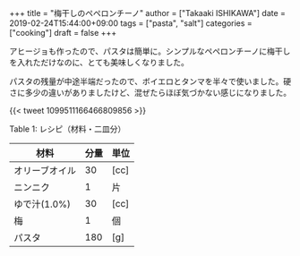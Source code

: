 +++
title = "梅干しのペペロンチーノ"
author = ["Takaaki ISHIKAWA"]
date = 2019-02-24T15:44:00+09:00
tags = ["pasta", "salt"]
categories = ["cooking"]
draft = false
+++

アヒージョも作ったので、パスタは簡単に。シンプルなペペロンチーノに梅干しを入れただけなのに、とても美味しくなりました。

パスタの残量が中途半端だったので、ボイエロとタンマを半々で使いました。硬さに多少の違いがありましたけど、混ぜたらほぼ気づかない感じになりました。

{{< tweet 1099511166466809856 >}}

<div class="table-caption">
  <span class="table-number">Table 1</span>:
  レシピ（材料・二皿分）
</div>

| 材料      | 分量 | 単位 |
|---------|----|----|
| オリーブオイル | 30  | [cc] |
| ニンニク  | 1   | 片   |
| ゆで汁(1.0%) | 30  | [cc] |
| 梅        | 1   | 個   |
| パスタ    | 180 | [g]  |
